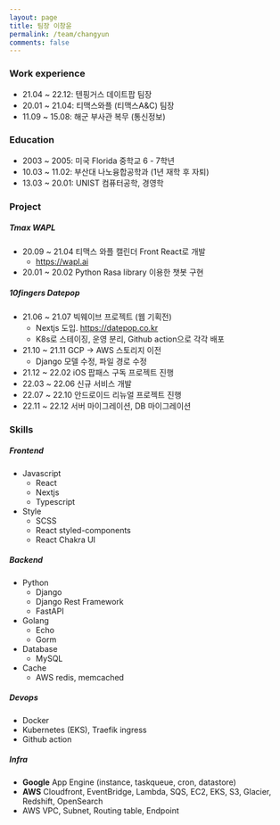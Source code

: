 ```yaml
---
layout: page
title: 팀장 이창윤
permalink: /team/changyun
comments: false
---
```


### Work experience
 - 21.04 ~ 22.12: 텐핑거스 데이트팝 팀장
 - 20.01 ~ 21.04: 티맥스와플 (티맥스A&C) 팀장
 - 11.09 ~ 15.08: 해군 부사관 복무 (통신정보)


### Education
 - 2003 ~ 2005: 미국 Florida 중학교 6 - 7학년
 - 10.03 ~ 11.02: 부산대 나노융합공학과 (1년 재학 후 자퇴)
 - 13.03 ~ 20.01: UNIST 컴퓨터공학, 경영학

### Project

##### Tmax WAPL
 - 20.09 ~ 21.04 티맥스 와플 캘린더 Front React로 개발
   - https://wapl.ai
 - 20.01 ~ 20.02 Python Rasa library 이용한 챗봇 구현

##### 10fingers Datepop
 - 21.06 ~ 21.07 빅웨이브 프로젝트 (웹 기획전)
   - Nextjs 도입. https://datepop.co.kr
   - K8s로 스테이징, 운영 분리, Github action으로 각각 배포
 - 21.10 ~ 21.11 GCP -> AWS 스토리지 이전
   - Django 모델 수정, 파일 경로 수정
 - 21.12 ~ 22.02 iOS 팝패스 구독 프로젝트 진행
 - 22.03 ~ 22.06 신규 서비스 개발
 - 22.07 ~ 22.10 안드로이드 리뉴얼 프로젝트 진행
 - 22.11 ~ 22.12 서버 마이그레이션, DB 마이그레이션

### Skills

##### Frontend
  - Javascript
    - React
    - Nextjs
    - Typescript
  - Style
    - SCSS
    - React styled-components
    - React Chakra UI

##### Backend
  - Python
    - Django
    - Django Rest Framework
    - FastAPI
  - Golang
    - Echo
    - Gorm
  - Database
    - MySQL
  - Cache
    - AWS redis, memcached

##### Devops
  - Docker
  - Kubernetes (EKS), Traefik ingress
  - Github action

##### Infra
  - **Google** App Engine (instance, taskqueue, cron, datastore)
  - **AWS** Cloudfront, EventBridge, Lambda, SQS, EC2, EKS, S3, Glacier, Redshift, OpenSearch
  - AWS VPC, Subnet, Routing table, Endpoint